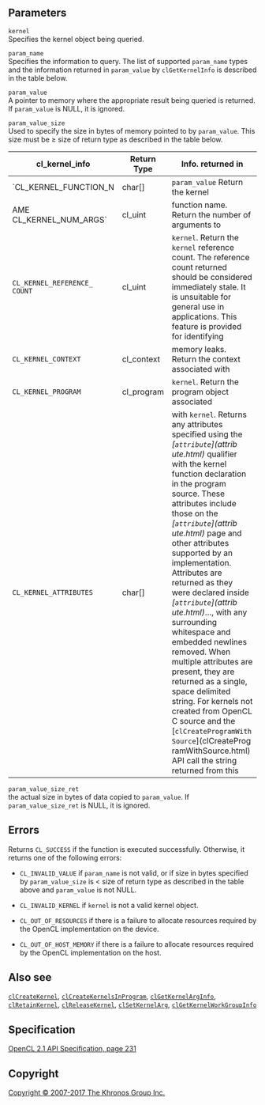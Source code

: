 Parameters
----------

`kernel`  
Specifies the kernel object being queried.

`param_name`  
Specifies the information to query. The list of supported `param_name`
types and the information returned in `param_value` by `clGetKernelInfo`
is described in the table below.

`param_value`  
A pointer to memory where the appropriate result being queried is
returned. If `param_value` is NULL, it is ignored.

`param_value_size`  
Used to specify the size in bytes of memory pointed to by `param_value`.
This size must be ≥ size of return type as described in the table below.

| cl\_kernel\_info      | Return Type           | Info. returned in     |
| --- | --- | --- |
|  `CL_KERNEL_FUNCTION_N |  char\[\]              |  `param_value`           Return the kernel     |
|  AME`                    `CL_KERNEL_NUM_ARGS`  |  cl\_uint              |  function name.          Return the number of    arguments to          |
|  `CL_KERNEL_REFERENCE_   COUNT`                |  cl\_uint              |  `kernel`.               Return the `kernel`     reference count.        The reference count     returned should be      considered              immediately stale. It   is unsuitable for       general use in          applications. This      feature is provided     for identifying       |
|  `CL_KERNEL_CONTEXT`   |  cl\_context           |  memory leaks.           Return the context      associated with       |
|  `CL_KERNEL_PROGRAM`   |  cl\_program           |  `kernel`.               Return the program      object associated     |
|  `CL_KERNEL_ATTRIBUTES   `                     |  char\[\]              |  with `kernel`.          Returns any             attributes specified    using the               *[`attribute`](attrib   ute.html)*              qualifier with the      kernel function         declaration in the      program source. These   attributes include      those on the            *[`attribute`](attrib   ute.html)*              page and other          attributes supported    by an implementation.   Attributes are          returned as they were   declared inside         *[`attribute`](attrib   ute.html)*…​,           with any surrounding    whitespace and          embedded newlines       removed. When           multiple attributes     are present, they are   returned as a single,   space delimited         string.                 For kernels not         created from OpenCL C   source and the          [`clCreateProgramWith   Source`](clCreateProg   ramWithSource.html)     API call the string     returned from this    |
`param_value_size_ret`  
the actual size in bytes of data copied to `param_value`. If
`param_value_size_ret` is NULL, it is ignored.

Errors
------

Returns `CL_SUCCESS` if the function is executed successfully.
Otherwise, it returns one of the following errors:

-   `CL_INVALID_VALUE` if `param_name` is not valid, or if size in bytes
    specified by `param_value_size` is &lt; size of return type as
    described in the table above and `param_value` is not NULL.

-   `CL_INVALID_KERNEL` if `kernel` is not a valid kernel object.

-   `CL_OUT_OF_RESOURCES` if there is a failure to allocate resources
    required by the OpenCL implementation on the device.

-   `CL_OUT_OF_HOST_MEMORY` if there is a failure to allocate resources
    required by the OpenCL implementation on the host.

Also see
--------

[`clCreateKernel`](clCreateKernel.html),
[`clCreateKernelsInProgram`](clCreateKernelsInProgram.html),
[`clGetKernelArgInfo`](clGetKernelArgInfo.html),
[`clRetainKernel`](clRetainKernel.html),
[`clReleaseKernel`](clReleaseKernel.html),
[`clSetKernelArg`](clSetKernelArg.html),
[`clGetKernelWorkGroupInfo`](clGetKernelWorkGroupInfo.html)

Specification
-------------

[OpenCL 2.1 API Specification, page
231](https://www.khronos.org/registry/cl/specs/opencl-2.1.pdf#page=231)

Copyright
---------

[Copyright © 2007-2017 The Khronos Group Inc.](copyright.html)
